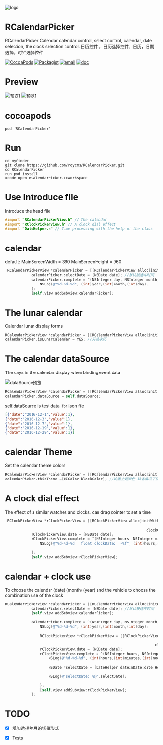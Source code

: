 ![logo](https://roycms.github.io/RCalendarPicker/logo.png) 
# RCalendarPicker

RCalendarPicker Calendar calendar control, select control, calendar, date selection, the clock selection control. 日历控件 ，日历选择控件，日历，日期选择，时钟选择控件

[![CocoaPods](https://img.shields.io/badge/pod-0.0.1-red.svg)](http://cocoapods.org/?q=RCalendarPicker)
[![Packagist](https://img.shields.io/packagist/l/doctrine/orm.svg?maxAge=2592000?style=flat-square)](https://github.com/roycms/RCalendarPicker/blob/master/LICENSE)
[![email](https://img.shields.io/badge/%20email%20-%20roycms%40qq.com%20-yellowgreen.svg)](mailto:roycms@qq.com)
[![doc](https://img.shields.io/badge/%E4%B8%AD%E6%96%87-DOC-orange.svg)](https://github.com/roycms/)


# Preview

![预览1](https://roycms.github.io/RCalendarPicker/RCalendarPicker/Resource/calendar.jpg) 
![预览1](https://roycms.github.io/RCalendarPicker/RCalendarPicker/Resource/clock.jpg) 
# cocoapods

```
pod 'RCalendarPicker'
```
# Run 

```
cd myfinder
git clone https://github.com/roycms/RCalendarPicker.git
cd RCalendarPicker
run pod install 
xcode open RCalendarPicker.xcworkspace
```

# Use Introduce file

Introduce the head file
```objective-c
#import "RCalendarPickerView.h" // The calendar 
#import "RClockPickerView.h" // A clock dial effect
#import "DateHelper.h" // Time processing with the help of the class
```

# calendar 

default: MainScreenWidth = 360  MainScreenHeight = 960
```objective-c
 RCalendarPickerView *calendarPicker = [[RCalendarPickerView alloc]initWithFrame:CGRectMake(0, 0, MainScreenWidth, MainScreenHeight)];
            calendarPicker.selectDate = [NSDate date]; //默认被选中时间
            calendarPicker.complete = ^(NSInteger day, NSInteger month, NSInteger year, NSDate *date){
                NSLog(@"%d-%d-%d", (int)year,(int)month,(int)day);
            };
            [self.view addSubview:calendarPicker];
```

# The lunar calendar
Calendar lunar display forms
```objective-c
RCalendarPickerView *calendarPicker = [[RCalendarPickerView alloc]init];
calendarPicker.isLunarCalendar = YES; //开启农历

```

# The calendar dataSource

The days in the calendar display when binding event data

![dataSource预览](https://roycms.github.io/RCalendarPicker/RCalendarPicker/Resource/dataSource.png) 

```objective-c
RCalendarPickerView *calendarPicker = [[RCalendarPickerView alloc]init];
calendarPicker.dataSource = self.dataSource;
```

self.dataSource is test data  for json file
```json
[{"date":"2016-12-1","value":1},
{"date":"2016-12-3","value":1},
{"date":"2016-12-7","value":1},
{"date":"2016-12-19","value":1},
{"date":"2016-12-29","value":1}]
```

# calendar Theme
Set the calendar theme colors

```objective-c
RCalendarPickerView *calendarPicker = [[RCalendarPickerView alloc]init];
calendarPicker.thisTheme =[UIColor blackColor]; //设置主题颜色 缺省情况下随机显示
```

# A clock dial effect
The effect of a similar watches and clocks, can drag pointer to set a time

```objective-c
 RClockPickerView *rClockPickerView = [[RClockPickerView alloc]initWithFrame:CGRectMake(0, 0, MainScreenWidth, MainScreenHeight)
                                                                            clockRadius:140
                                                                 clockCalibrationRadius:130];
            rClockPickerView.date = [NSDate date];
            rClockPickerView.complete = ^(NSInteger hours, NSInteger minutes, NSInteger noon,float clockDate){
                NSLog(@"%d-%d-%d   float clockDate:  -%f", (int)hours,(int)minutes,(int)noon,clockDate);
                
            };
            [self.view addSubview:rClockPickerView];
```

# calendar + clock  use

To choose the calendar (date) (month) (year) and the vehicle to choose the combination use of the clock

```objective-c
RCalendarPickerView *calendarPicker = [[RCalendarPickerView alloc]initWithFrame:CGRectMake(0, 0, MainScreenWidth, MainScreenHeight)];
            calendarPicker.selectDate = [NSDate date]; //默认被选中时间
            [self.view addSubview:calendarPicker];
            
            calendarPicker.complete = ^(NSInteger day, NSInteger month, NSInteger year, NSDate *date){
                NSLog(@"%d-%d-%d", (int)year,(int)month,(int)day);
                
                RClockPickerView *rClockPickerView = [[RClockPickerView alloc]initWithFrame:CGRectMake(0, 0, MainScreenWidth, MainScreenHeight)
                                                                                clockRadius:140
                                                                     clockCalibrationRadius:130];
                rClockPickerView.date = [NSDate date];
                rClockPickerView.complete = ^(NSInteger hours, NSInteger minutes, NSInteger noon,float clockDate){
                    NSLog(@"%d-%d-%d", (int)hours,(int)minutes,(int)noon);
                    
                    NSDate *selectDate = [DateHelper dateInDate:date Hours:hours>12?hours%12:hours minutes:minutes];
                    
                    NSLog(@"selectDate: %@",selectDate);
                    
                };
                [self.view addSubview:rClockPickerView];
            };

```

# TODO

* [x] 增加选择年月的切换形式
* [x] Tests

